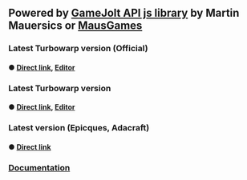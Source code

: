 ## Powered by [GameJolt API js library](https://github.com/MausGames/game-jolt-api-js-library) by Martin Mauersics or [MausGames](https://github.com/MausGames)
### Latest Turbowarp version (Official)
#### ● [Direct link](https://extensions.turbowarp.org/gamejolt.js), [Editor](https://turbowarp.org/editor?extension=https://extensions.turbowarp.org/gamejolt.js)
### Latest Turbowarp version
#### ● [Direct link](https://softedco.github.io/GameJolt-API-Scratch-extension/GameJoltAPI-Unsandboxed.js), [Editor](https://turbowarp.org/editor?extension=https://softedco.github.io/GameJolt-API-Scratch-extension/GameJoltAPI-Unsandboxed.js)
### Latest version (Epicques, Adacraft)
#### ● [Direct link](https://softedco.github.io/GameJolt-API-Scratch-extension/GameJoltAPI.js)
### [Documentation](https://softedco.github.io/GameJolt-API-Scratch-extension/DOCUMENTATION)
